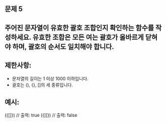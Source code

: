 ## 문제 5

## 주어진 문자열이 유효한 괄호 조합인지 확인하는 함수를 작성하세요. 유효한 조합은 모든 여는 괄호가 올바르게 닫혀야 하며, 괄호의 순서도 일치해야 합니다.

## 제한사항:
- 문자열의 길이는 1 이상 1000 이하입니다.
- 괄호는 (), {}, []의 세 종류입니다.

## 예시:
({[]}) // 출력: true
({][}) // 출력: false